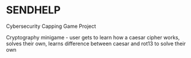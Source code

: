 # SENDHELP
Cybersecurity Capping Game Project

Cryptography minigame - user gets to learn how a caesar cipher works, solves their own, learns difference between caesar and rot13 to solve their own